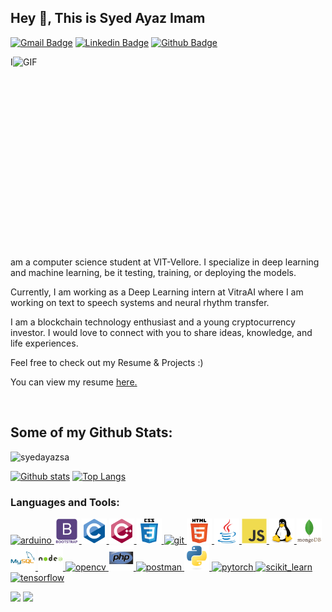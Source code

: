 ## Hey 👋, This is Syed Ayaz Imam
[![Gmail Badge](https://img.shields.io/badge/-syedayaz2.sa@gmail.com-c14438?style=flat&logo=Gmail&logoColor=white&link=mailto:syedayaz2.sa@gmail.com)](mailto:syedayaz2.sa@gmail.com) 
[![Linkedin Badge](https://img.shields.io/badge/-syedayazsa-0072b1?style=flat&logo=Linkedin&logoColor=white&link=https://www.linkedin.com/in/syedayazsa/)](https://www.linkedin.com/in/syedayazsa/) [![Github Badge](https://img.shields.io/badge/-syedayazsa-grey?style=flat&logo=github&logoColor=white&link=https://github.com/syedayazsa/)](https://www.github.com/syedayazsa/) 

<img align="right" alt="GIF" src="https://github.com/abhisheknaiidu/abhisheknaiidu/blob/master/code.gif?raw=true" width="500" height="320" />

<p align='left'>I am a computer science student at VIT-Vellore. I specialize in deep learning and machine learning, be it testing, training, or deploying the models. 

Currently, I am working as a Deep Learning intern at VitraAI where I am working on text to speech systems and neural rhythm transfer.

I am a blockchain technology enthusiast and a young cryptocurrency investor. I would love to connect with you to share ideas, knowledge, and life experiences.

Feel free to check out my Resume & Projects :)
</p>


<p align='left'> You can view my resume <a href='' target=_blank><u>here</u>.</a></p>

<br>

## Some of my Github Stats:
<p align=left> <img src=https://komarev.com/ghpvc/?username=syedayazsa alt=syedayazsa /> </p>

[![Github stats](https://github-readme-stats.vercel.app/api?username=syedayazsa&show_icons=true&include_all_commits=true)](https://github.com/syedayazsa/github-readme-stats)
[![Top Langs](https://github-readme-stats.vercel.app/api/top-langs/?username=syedayazsa&layout=compact)](https://github.com/syedayazsa/github-readme-stats)


<h3 align="left">Languages and Tools:</h3>
<p align="left"> <a href="https://www.arduino.cc/" target="_blank"> <img src="https://cdn.worldvectorlogo.com/logos/arduino-1.svg" alt="arduino" width="40" height="40"/> </a> <a href="https://getbootstrap.com" target="_blank"> <img src="https://raw.githubusercontent.com/devicons/devicon/master/icons/bootstrap/bootstrap-plain-wordmark.svg" alt="bootstrap" width="40" height="40"/> </a> <a href="https://www.cprogramming.com/" target="_blank"> <img src="https://raw.githubusercontent.com/devicons/devicon/master/icons/c/c-original.svg" alt="c" width="40" height="40"/> </a> <a href="https://www.w3schools.com/cpp/" target="_blank"> <img src="https://raw.githubusercontent.com/devicons/devicon/master/icons/cplusplus/cplusplus-original.svg" alt="cplusplus" width="40" height="40"/> </a> <a href="https://www.w3schools.com/css/" target="_blank"> <img src="https://raw.githubusercontent.com/devicons/devicon/master/icons/css3/css3-original-wordmark.svg" alt="css3" width="40" height="40"/> </a> <a href="https://git-scm.com/" target="_blank"> <img src="https://www.vectorlogo.zone/logos/git-scm/git-scm-icon.svg" alt="git" width="40" height="40"/> </a> <a href="https://www.w3.org/html/" target="_blank"> <img src="https://raw.githubusercontent.com/devicons/devicon/master/icons/html5/html5-original-wordmark.svg" alt="html5" width="40" height="40"/> </a> <a href="https://www.java.com" target="_blank"> <img src="https://raw.githubusercontent.com/devicons/devicon/master/icons/java/java-original.svg" alt="java" width="40" height="40"/> </a> <a href="https://developer.mozilla.org/en-US/docs/Web/JavaScript" target="_blank"> <img src="https://raw.githubusercontent.com/devicons/devicon/master/icons/javascript/javascript-original.svg" alt="javascript" width="40" height="40"/> </a> <a href="https://www.linux.org/" target="_blank"> <img src="https://raw.githubusercontent.com/devicons/devicon/master/icons/linux/linux-original.svg" alt="linux" width="40" height="40"/> </a> <a href="https://www.mongodb.com/" target="_blank"> <img src="https://raw.githubusercontent.com/devicons/devicon/master/icons/mongodb/mongodb-original-wordmark.svg" alt="mongodb" width="40" height="40"/> </a> <a href="https://www.mysql.com/" target="_blank"> <img src="https://raw.githubusercontent.com/devicons/devicon/master/icons/mysql/mysql-original-wordmark.svg" alt="mysql" width="40" height="40"/> </a> <a href="https://nodejs.org" target="_blank"> <img src="https://raw.githubusercontent.com/devicons/devicon/master/icons/nodejs/nodejs-original-wordmark.svg" alt="nodejs" width="40" height="40"/> </a> <a href="https://opencv.org/" target="_blank"> <img src="https://www.vectorlogo.zone/logos/opencv/opencv-icon.svg" alt="opencv" width="40" height="40"/> </a> <a href="https://www.php.net" target="_blank"> <img src="https://raw.githubusercontent.com/devicons/devicon/master/icons/php/php-original.svg" alt="php" width="40" height="40"/> </a> <a href="https://postman.com" target="_blank"> <img src="https://www.vectorlogo.zone/logos/getpostman/getpostman-icon.svg" alt="postman" width="40" height="40"/> </a> <a href="https://www.python.org" target="_blank"> <img src="https://raw.githubusercontent.com/devicons/devicon/master/icons/python/python-original.svg" alt="python" width="40" height="40"/> </a> <a href="https://pytorch.org/" target="_blank"> <img src="https://www.vectorlogo.zone/logos/pytorch/pytorch-icon.svg" alt="pytorch" width="40" height="40"/> </a> <a href="https://scikit-learn.org/" target="_blank"> <img src="https://upload.wikimedia.org/wikipedia/commons/0/05/Scikit_learn_logo_small.svg" alt="scikit_learn" width="40" height="40"/> </a> <a href="https://www.tensorflow.org" target="_blank"> <img src="https://www.vectorlogo.zone/logos/tensorflow/tensorflow-icon.svg" alt="tensorflow" width="40" height="40"/> </a> </p>

![](https://github-profile-summary-cards.vercel.app/api/cards/repos-per-language?username=syedayazsa&theme=default&layout=compact) 
![](https://github-profile-summary-cards.vercel.app/api/cards/most-commit-language?username=syedayazsa&theme=default&layout=compact)

